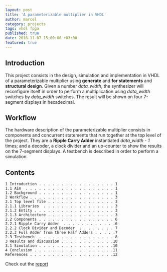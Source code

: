 ```yaml
---
layout: post
title: 'A parameterizable multiplier in VHDL'
author: marcel
category: projects
tags: vhdl fpga
published: true
date: 2018-11-07 15:00:00 +03:00
featured: true
---
```


## Introduction
This project consists in the design, simulation and implementation in VHDL of a parameterizable multiplier using **generate** and **for statements** and **structural design**. Given a number *data_width*, the synthesizer will reconfigure itself in order to perform a multiplication using *data_width* switches by *data_width* switches. The result will be shown on four 7-segment displays in hexadecimal.
## Workflow
The hardware description of the parameterizable multiplier consists in components and concurrent statements that run together at the top level of the project. They are a **Ripple Carry Adder** instantiated *data_width - 1* times; and a decoder, a clock divider and an up-counter to show the results on the 7-segment displays. A testbench is described in order to perform a simulation.

## Contents
```
1 Introduction . . . . . . . . . . . . . . . . . 1
1.1 Aim  . . . . . . . . . . . . . . . . . . . . 1
1.2 Background . . . . . . . . . . . . . . . . . 1
2 Workflow . . . . . . . . . . . . . . . . . . . 3
2.1 Top level file . . . . . . . . . . . . . . . 3
2.1.1 Libraries  . . . . . . . . . . . . . . . . 3
2.1.2 Entity . . . . . . . . . . . . . . . . . . 3
2.1.3 Architecture . . . . . . . . . . . . . . . 3
2.2 Components . . . . . . . . . . . . . . . . . 6
2.2.1 Ripple Carry Adder  . . . . . . . . . . . .6
2.2.2 Clock Divider and Decoder  . . . . . . . . 7
2.2.3 Full Adder from three Half Adders . . . . .7
2.3 Testbench  . . . . . . . . . . . . . . . . . 8
3 Results and discussion . . . . . . . . . . . .10
3.1 Simulation . . . . . . . . . . . . . . . . .10
4 Conclusion . . . . . . . . . . . . . . . . . .11
References . . . . . . . . . . . . . . . . . . .12
```

Check out the [report](report.pdf)
